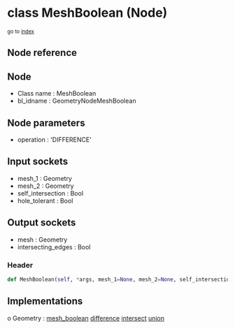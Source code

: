 # class MeshBoolean (Node)

<sub>go to [index](/docs/index.md)</sub>

## Node reference

Node
----
 - Class name : MeshBoolean
 - bl_idname : GeometryNodeMeshBoolean

Node parameters
---------------
 - operation : 'DIFFERENCE'

Input sockets
-------------
 - mesh_1 : Geometry
 - mesh_2 : Geometry
 - self_intersection : Bool
 - hole_tolerant : Bool

Output sockets
--------------
 - mesh : Geometry
 - intersecting_edges : Bool

### Header

``` python
def MeshBoolean(self, *args, mesh_1=None, mesh_2=None, self_intersection=None, hole_tolerant=None, operation='DIFFERENCE', node_label=None, node_color=None):
```

## Implementations

o Geometry : [mesh_boolean](#mesh_boolean) [difference](#difference) [intersect](#intersect) [union](#union) 

